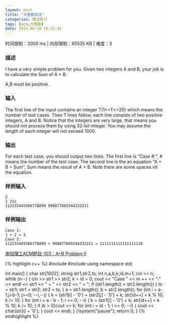 ```yaml
---
layout: post
title: "大整数加法"
categories: 算法练习
tags: [acm,大整数]
date: 2015-06-18 16:22:42
---
```


时间限制：3000 ms  |  内存限制：65535 KB | 难度：3  

### 描述

I have a very simple problem for you. Given two integers A and B, your job is to calculate the Sum of A + B.

A,B must be positive.

<!-- more -->

### 输入

The first line of the input contains an integer T(1<=T<=20) which means the number of test cases. Then T lines follow, each line consists of two positive integers, A and B. Notice that the integers are very large, that means you should not process them by using 32-bit integer. You may assume the length of each integer will not exceed 1000.

### 输出

For each test case, you should output two lines. The first line is "Case #:", # means the number of the test case. The second line is the an equation "A + B = Sum", Sum means the result of A + B. Note there are some spaces int the equation.

### 样例输入

	2
	1 2zz
	112233445566778899 998877665544332211

### 样例输出

	Case 1:
	1 + 2 = 3
	Case 2:
	112233445566778899 + 998877665544332211 = 1111111111111111110

[南阳理工ACM题目-103：A+B Problem II](http://acm.nyist.net/JudgeOnline/problem.php?pid=103)

{% highlight c++ %}
#include <iostream>
#include <string>
using namespace std;
	
int main()
{
	char str[1002];
	string str1,str2,ts;
	int n,a,b,k,id,m=1;
	cin >> n;
	while (n--)
	{
		cin >> str1 >> str2;
		k = id = 0;
		cout << "Case " << m ++ << ":" << endl << str1 << " + " << str2 << " = ";
		if (str1.length() < str2.length())
		{
		ts = str1;
		str1 = str2;
		str2 = ts;
		}
		a = str1.length();
		b = str2.length();
		for (int i = a-1,j=b-1; j>=0; --i,--j)
		{
		k = (str1[i] - '0') + (str2[j] - '0') + k;
		str[id++] = k % 10;
		k /= 10;
		}
		for (int i = a - b - 1; i >= 0; --i)
		{
		k = (str1[i] - '0') + k;
		str[id++] = k % 10;
		k /= 10;
		}
		if (k > 0)cout << k;
		for (int i = id - 1; i >= 0; --i)
		{
		cout << char(str[i] + '0');
		}
		cout << endl;
	}
	//system("pause");
	return 0;
}
{% endhighlight %}
